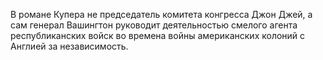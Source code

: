 <!--2017-01-07 12:31:58-->
В романе Купера не председатель комитета конгресса Джон Джей, а сам генерал Вашингтон руководит деятельностью смелого агента республиканских войск во времена войны американских колоний с Англией за независимость.